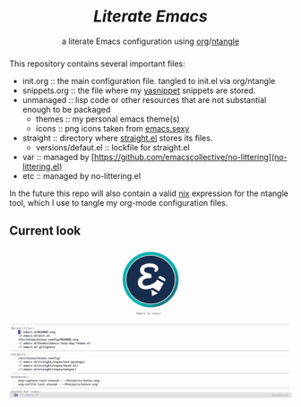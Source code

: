 <div align="center">
    <h1><i>Literate Emacs</i></h1>
    a literate Emacs configuration using <a href="https://orgmode.org/">org</a>/<a href="https://github.com/OrgTangle/ntangle">ntangle</a>
    <div></div>
</div>
<h3></h3>

This repository contains several important files:
- init.org :: the main configuration file. tangled to init.el via org/ntangle
- snippets.org :: the file where my [yasnippet](https://github.com/joaotavora/yasnippet) snippets are stored. 
- unmanaged :: lisp code or other resources that are not substantial enough to be packaged
  - themes :: my personal emacs theme(s)
  - icons :: png icons taken from [emacs.sexy](http://emacs.sexy)
- straight :: directory where [straight.el](https://github.com/raxod502/straight.el) stores its files.
  - versions/defaut.el :: lockfile for straight.el
- var :: managed by [https://github.com/emacscollective/no-littering](no-littering.el)
- etc :: managed by no-littering.el

In the future this repo will also contain a valid [nix](https://nixos.org/nix/) expression for the ntangle tool, which I use to tangle my org-mode configuration files.

## Current look
![](scrot.png)
